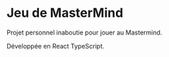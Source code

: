 # Jeu de MasterMind
Projet personnel inaboutie pour jouer au Mastermind.

Développée en React TypeScript.
